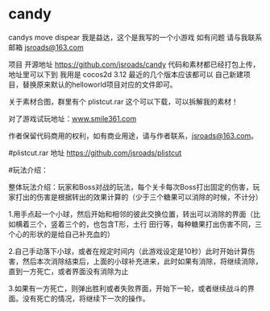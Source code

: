 # candy
candys  move  dispear
我是益达，这个是我写的一个小游戏
如有问题 请与我联系  邮箱 jsroads@163.com  



项目 开源地址 https://github.com/jsroads/candy
代码和素材都已经打包上传，地址里可以下到
我用是 cocos2d 3.12 最近的几个版本应该都可以
自己新建项目，替换原来默认的helloworld项目对应的文件即可。


关于素材合图，群里有个 plistcut.rar 这个可以下载，可以拆解我的素材！


对了游戏试玩地址：www.smile361.com

作者保留代码商用的权利，如有商业用途，请与作者联系，jsroads@163.com。


#plistcut.rar 
地址 https://github.com/jsroads/plistcut

#玩法介绍：

整体玩法介绍：玩家和Boss对战的玩法，每个关卡每次Boss打出固定的伤害，玩家打出的伤害是根据转出的效果计算的（少于三个糖果可以消除的时候，不计分）

1.用手点起一个小球，然后开始和相邻的彼此交换位置，转出可以消除的界面（比如横着三个，竖着三个的，也包含T形，土行 田行等，每种糖果打出伤害不同，三个心的形状的是给自己补充血的）

2.自己手动落下小球，或者在规定时间内（此游戏设定是10秒）此时开始计算伤害，然后本次消除结束后，上面的小球补充进来，此时如果有消除，将继续消除，直到一方死亡，或者界面没有消除为止

3.如果有一方死亡，则弹出胜利或者失败界面，开始下一轮，或者继续战斗的界面。没有死亡的情况，将继续下一次的操作。


